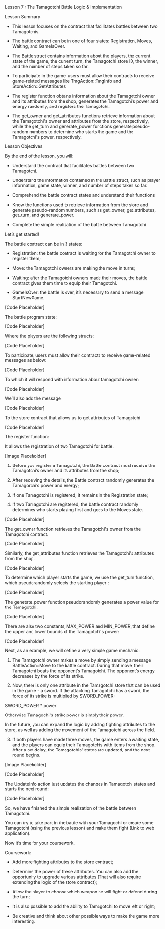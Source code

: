 Lesson 7 : The Tamagotchi Battle Logic & Implementation

Lesson Summary

-   This lesson focuses on the contract that facilitates battles between
      two Tamagotchis.

-   The battle contract can be in one of four states: Registration,
      Moves, Waiting, and GameIsOver.

-   The Battle struct contains information about the players, the
      current state of the game, the current turn, the Tamagotchi store
      ID, the winner, and the number of steps taken so far.

-   To participate in the game, users must allow their contracts to
      receive game-related messages like TmgAction::TmgInfo and
      StoreAction::GetAttributes.

-   The register function obtains information about the Tamagotchi owner
      and its attributes from the shop, generates the Tamagotchi's power
      and energy randomly, and registers the Tamagotchi.

-   The get_owner and get_attributes functions retrieve information
      about the Tamagotchi's owner and attributes from the store,
      respectively, while the get_turn and generate_power functions
      generate pseudo-random numbers to determine who starts the game
      and the Tamagotchi's power, respectively.

Lesson Objectives

By the end of the lesson, you will:

-   Understand the contract that facilitates battles between two
      Tamagotchi.

-   Understand the information contained in the Battle struct, such as
      player information, game state, winner, and number of steps taken
      so far.

-   Comprehend the battle contract states and understand their functions

-   Know the functions used to retrieve information from the store and
      generate pseudo-random numbers, such as get_owner, get_attributes,
      get_turn, and generate_power.

-   Complete the simple realization of the battle between Tamagotchi

Let’s get started!

The battle contract can be in 3 states:

-   Registration: the battle contract is waiting for the Tamagotchi
      owner to register them;

-   Move: the Tamagotchi owners are making the move in turns;

-   Waiting: after the Tamagotchi owners made their moves, the battle
      contract gives them time to equip their Tamagotchi.

-   GameIsOver: the battle is over, it’s necessary to send a message
      StartNewGame.

[Code Placeholder]

The battle program state:

[Code Placeholder]

Where the players are the following structs:

[Code Placeholder]

To participate, users must allow their contracts to receive game-related
messages as below:

[Code Placeholder]

To which it will respond with information about tamagotchi owner:

[Code Placeholder]

We’ll also add the message

[Code Placeholder]

To the store contract that allows us to get attributes of Tamagotchi

[Code Placeholder]

The register function:

It allows the registration of two Tamagotchi for battle.

[Image Placeholder]

1.  Before you register a Tamagotchi, the Battle contract must receive
      the Tamagotchi’s owner and its attributes from the shop;

2.  After receiving the details, the Battle contract randomly generates
      the Tamagorchi’s power and energy;

3.  If one Tamagotchi is registered, it remains in the Registration
      state;

4.  If two Tamagotchi are registered, the battle contract randomly
      determines who starts playing first and goes to the Moves state.

[Code Placeholder]

The get_owner function retrieves the Tamagotchi's owner from the
Tamagotchi contract.

[Code Placeholder]

Similarly, the get_attributes function retrieves the Tamagotchi's
attributes from the shop.

[Code Placeholder]

To determine which player starts the game, we use the get_turn function,
which pseudorandomly selects the starting player :

[Code Placeholder]

The genetate_power function pseudorandomly generates a power value for
the Tamagotchi:

[Code Placeholder]

There are also two constants, MAX_POWER and MIN_POWER, that define the
upper and lower bounds of the Tamagotchi's power:

[Code Placeholder]

Next, as an example, we will define a very simple game mechanic:

1.  The Tamagotchi owner makes a move by simply sending a message
      BattleAction::Move to the battle contract. During that move, their
      Tamagotchi beats the opponent’s Tamagotchi. The opponent’s energy
      decreases by the force of its strike.

2.  Now, there is only one attribute in the Tamagotchi store that can be
      used in the game - a sword. If the attacking Tamagotchi has a
      sword, the force of its strike is multiplied by SWORD_POWER:

  SWORD_POWER * power

Otherwise Tamagochi's strike power is simply their power.

In the future, you can expand the logic by adding fighting attributes to
the store, as well as adding the movement of the Tamagotchi across the
field.

3.  If both players have made three moves, the game enters a waiting
      state, and the players can equip their Tamagotchis with items from
      the shop. After a set delay, the Tamagotchis' states are updated,
      and the next round begins.

[Image Placeholder]

[Code Placeholder]

The UpdateInfo action just updates the changes in Tamagotchi states and
starts the next round:

[Code Placeholder]

So, we have finished the simple realization of the battle between
Tamagotchi.

You can try to take part in the battle with your Tamagochi or create
some Tamagotchi (using the previous lesson) and make them fight (Link to
web application).

Now it’s time for your coursework.

Coursework:

-   Add more fighting attributes to the store contract;

-   Determine the power of these attributes. You can also add the
      opportunity to upgrade various attributes (That will also require
      extending the logic of the store contract);

-   Allow the player to choose which weapon he will fight or defend
      during the turn;

-   It is also possible to add the ability to Tamagotchi to move left or
      right;

-   Be creative and think about other possible ways to make the game
      more interesting.
